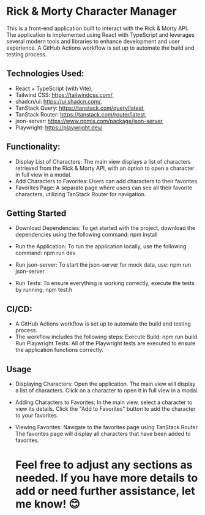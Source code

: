 # Rick & Morty Character Manager

This is a front-end application built to interact with the Rick & Morty API. The application is implemented using React with TypeScript and leverages several modern tools and libraries to enhance development and user experience. A GitHub Actions workflow is set up to automate the build and testing process.

## Technologies Used:
- React + TypeScript (with Vite),
- Tailwind CSS: https://tailwindcss.com/,
- shadcn/ui: https://ui.shadcn.com/,
- TanStack Query: https://tanstack.com/query/latest,
- TanStack Router: https://tanstack.com/router/latest,
- json-server: https://www.npmjs.com/package/json-server,
- Playwright: https://playwright.dev/

## Functionality:
- Display List of Characters: 
The main view displays a list of characters retrieved from the Rick & Morty API, with an option to open a character in full view in a modal.
- Add Characters to Favorites: Users can add characters to their favorites. 
- Favorites Page: 
A separate page where users can see all their favorite characters, utilizing TanStack Router for navigation.

## Getting Started

- Download Dependencies: To get started with the project, download the dependencies using the following command: npm install

- Run the Application: To run the application locally, use the following command: npm run dev

- Run json-server: To start the json-server for mock data, use: npm run json-server

- Run Tests: To ensure everything is working correctly, execute the tests by running: npm test:h

## CI/CD:
- A GitHub Actions workflow is set up to automate the build and testing process.
- The workflow includes the following steps:
   Execute Build: npm run build.
   Run Playwright Tests: All of the Playwright tests are executed to ensure the application functions correctly.

## Usage

- Displaying Characters: Open the application. The main view will display a list of characters. Click on a character to open it in full view in a modal.

- Adding Characters to Favorites: In the main view, select a character to view its details. Click the "Add to Favorites" button to add the character to your favorites.

- Viewing Favorites: Navigate to the favorites page using TanStack Router. The favorites page will display all characters that have been added to favorites.


  # Feel free to adjust any sections as needed. If you have more details to add or need further assistance, let me know! 😊
